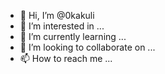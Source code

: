 - 👋 Hi, I’m @0kakuli
- 👀 I’m interested in ...
- 🌱 I’m currently learning ...
- 💞️ I’m looking to collaborate on ...
- 📫 How to reach me ...

<!---
0kakuli/0kakuli is a ✨ special ✨ repository because its `README.md` (this file) appears on your GitHub profile.
You can click the Preview link to take a look at your changes.
--->
